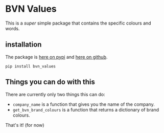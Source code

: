 # BVN Values

This is a _super_ simple package that contains the specific colours and words. 

## installation

The package is [here on pypi](https://pypi.org/project/bvn_values/) and [here on github](https://github.com/bvn-architecture/py-brand).

```pip install bvn_values```

## Things you can do with this

There are currently only two things this can do:

* `company_name` is a function that gives you the name of the company.
* `get_bvn_brand_colours` is a function that returns a dictionary of brand colours. 

That's it! (for now)